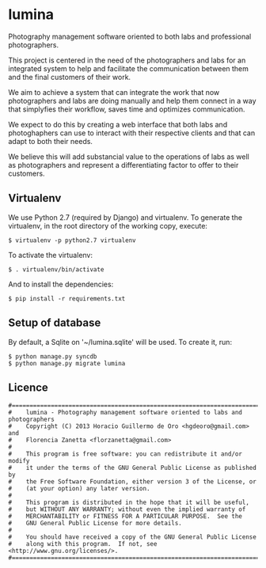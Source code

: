 lumina
======

Photography management software oriented to both labs and professional photographers.

This project is centered in the need of the photographers and labs for an integrated system to help
and facilitate the communication between them and the final customers of their work.

We aim to achieve a system that can integrate the work that now photographers and labs are doing manually and
help them connect in a way that simplyfies their workflow, saves time and optimizes communication.

We expect to do this by creating a web interface that both labs and photoghaphers can use to interact with
their respective clients and that can adapt to both their needs.

We believe this will add substancial value to the operations of labs as well as photographers and represent
a differentiating factor to offer to their customers.


Virtualenv
----------

We use Python 2.7 (required by Django) and virtualenv. To generate the virtualenv,
in the root directory of the working copy, execute:

    $ virtualenv -p python2.7 virtualenv

To activate the virtualenv:

    $ . virtualenv/bin/activate

And to install the dependencies:

    $ pip install -r requirements.txt 

Setup of database
-----------------

By default, a Sqlite on '~/lumina.sqlite' will be used. To create it, run:

    $ python manage.py syncdb
    $ python manage.py migrate lumina


Licence
-------

    #===============================================================================
    #    lumina - Photography management software oriented to labs and photographers
    #    Copyright (C) 2013 Horacio Guillermo de Oro <hgdeoro@gmail.com> and 
    #    Florencia Zanetta <florzanetta@gmail.com>
    #
    #    This program is free software: you can redistribute it and/or modify
    #    it under the terms of the GNU General Public License as published by
    #    the Free Software Foundation, either version 3 of the License, or
    #    (at your option) any later version.
    #
    #    This program is distributed in the hope that it will be useful,
    #    but WITHOUT ANY WARRANTY; without even the implied warranty of
    #    MERCHANTABILITY or FITNESS FOR A PARTICULAR PURPOSE.  See the
    #    GNU General Public License for more details.
    #
    #    You should have received a copy of the GNU General Public License
    #    along with this program.  If not, see <http://www.gnu.org/licenses/>.
    #===============================================================================
